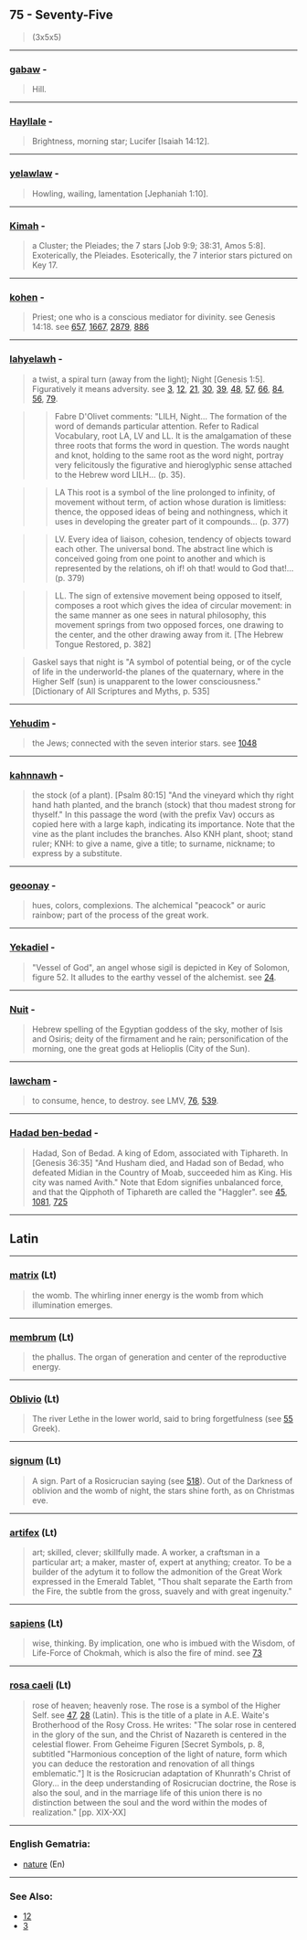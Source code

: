 ## 75 - Seventy-Five
> (3x5x5)

---

### [gabaw](/keys/GBO) - 
> Hill.

---

### [Hayllale](/keys/HILL) - 
> Brightness, morning star; Lucifer [Isaiah 14:12].

---

### [yelawlaw](/keys/ILLH) - 
> Howling, wailing, lamentation [Jephaniah 1:10].

---

### [Kimah](/keys/KIMH) - 
> a Cluster; the Pleiades; the 7 stars [Job 9:9; 38:31, Amos 5:8]. Exoterically, the Pleiades. Esoterically, the 7 interior stars pictured on Key 17.

---

### [kohen](/keys/KHN) - 
> Priest; one who is a conscious mediator for divinity. see Genesis 14:18. see [657](657), [1667](1667), [2879](2879), [886](886)

---

### [lahyelawh](/keys/LILH) - 
> a twist, a spiral turn (away from the light); Night [Genesis 1:5]. Figuratively it means adversity. see [3](3), [12](12), [21](21), [30](30), [39](39), [48](48), [57](57), [66](66), [84](84), [56](56), [79](79).

> > Fabre D'Olivet comments: "LILH, Night... The formation of the word of demands particular attention. Refer to Radical Vocabulary, root LA, LV and LL. It is the amalgamation of these three roots that forms the word in question. The words naught and knot, holding to the same root as the word night, portray very felicitously the figurative and hieroglyphic sense attached to the Hebrew word LILH... (p. 35).

> > LA This root is a symbol of the line prolonged to infinity, of movement without term, of action whose duration is limitless: thence, the opposed ideas of being and nothingness, which it uses in developing the greater part of it compounds... (p. 377)

> > LV. Every idea of liaison, cohesion, tendency of objects toward each other. The universal bond. The abstract line which is conceived going from one point to another and which is represented by the relations, oh if! oh that! would to God that!... (p. 379)

> > LL. The sign of extensive movement being opposed to itself, composes a root which gives the idea of circular movement: in the same manner as one sees in natural philosophy, this movement springs from two opposed forces, one drawing to the center, and the other drawing away from it. [The Hebrew Tongue Restored, p. 382]

> Gaskel says that night is "A symbol of potential being, or of the cycle of life in the underworld-the planes of the quaternary, where in the Higher Self (sun) is unapparent to the lower consciousness." [Dictionary of All Scriptures and Myths, p. 535]

---

### [Yehudim](/keys/IHVDIM) - 
> the Jews; connected with the seven interior stars. see [1048](1048)

---

### [kahnnawh](/keys/KNH) - 
> the stock (of a plant). [Psalm 80:15] "And the vineyard which thy right hand hath planted, and the branch (stock) that thou madest strong for thyself." In this passage the word (with the prefix Vav) occurs as copied here with a large kaph, indicating its importance. Note that the vine as the plant includes the branches. Also KNH plant, shoot; stand ruler; KNH: to give a name, give a title; to surname, nickname; to express by a substitute.

---

### [geoonay](/keys/GVVNI) - 
> hues, colors, complexions. The alchemical "peacock" or auric rainbow; part of the process of the great work.

---

### [Yekadiel](/keys/IKDIAL) - 
> "Vessel of God", an angel whose sigil is depicted in Key of Solomon, figure 52. It alludes to the earthy vessel of the alchemist. see [24](24).

---

### [Nuit](/keys/NVIT) - 
> Hebrew spelling of the Egyptian goddess of the sky,
mother of Isis and Osiris; deity of the firmament and he rain; personification of the morning, one the great gods at Helioplis (City of the Sun).

---

### [lawcham](/keys/LHM) - 
> to consume, hence, to destroy. see LMV, [76](76), [539](539).

---

### [Hadad ben-bedad](/keys/HDD.BN-BDD) - 
> Hadad, Son of Bedad. A king of Edom, associated with Tiphareth. In [Genesis 36:35] "And Husham died, and Hadad son of Bedad, who defeated Midian in the Country of Moab, succeeded him as King. His city was named Avith." Note that Edom signifies unbalanced force, and that the Qipphoth of Tiphareth are called the "Haggler". see [45](45), [1081](1081), [725](725)

---

## Latin

---

### [matrix](/latin?word=matrix) (Lt)
> the womb. The whirling inner energy is the womb from which illumination emerges.

---

### [membrum](/latin?word=membrum) (Lt)
> the phallus. The organ of generation and center of the reproductive energy.

---

### [Oblivio](/latin?word=Oblivio) (Lt)
> The river Lethe in the lower world, said to bring forgetfulness (see [55](55) Greek).

---

### [signum](/latin?word=signum) (Lt)
> A sign. Part of a Rosicrucian saying (see [518](518)). Out of the Darkness of oblivion and the womb of night, the stars shine forth, as on Christmas eve.

---

### [artifex](/latin?word=artifex) (Lt)
> art; skilled, clever; skillfully made. A worker, a craftsman in a particular art; a maker, master of, expert at anything; creator. To be a builder of the adytum it to follow the admonition of the Great Work expressed in the Emerald Tablet, "Thou shalt separate the Earth from the Fire, the subtle from the gross, suavely and with great ingenuity."

---

### [sapiens](/latin?word=sapiens) (Lt)
> wise, thinking. By implication, one who is imbued with the Wisdom, of Life-Force of Chokmah, which is also the fire of mind. see [73](73)

---

### [rosa caeli](/latin?word=rosa.caeli) (Lt)
> rose of heaven; heavenly rose. The rose is a symbol of the Higher Self. see [47](47), [28](28) (Latin). This is the title of a plate in A.E. Waite's Brotherhood of the Rosy Cross. He writes: "The solar rose in centered in the glory of the sun, and the Christ of Nazareth is centered in the celestial flower. From Geheime Figuren [Secret Symbols, p. 8, subtitled "Harmonious conception of the light of nature, form which you can deduce the restoration and renovation of all things emblematic."] It is the Rosicrucian adaptation of Khunrath's Christ of Glory... in the deep understanding of Rosicrucian doctrine, the Rose is also the soul, and in the marriage life of this union there is no distinction between the soul and the word within the modes of realization." [pp. XIX-XX]

---

### English Gematria:

- [nature](/english?word=nature) (En)

---

### See Also:

- [12](12)
- [3](3)
